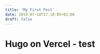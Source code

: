 ```yaml
---
title: 'My First Post'
date: 2019-07-18T17:18:05+01:00
draft: false
---
```


# Hugo on Vercel - test
